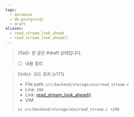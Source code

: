 ```yaml
---
tags:
  - database
  - db-postgresql
  - draft
aliases:
  - read_stream_look_ahead
  - read_stream_look_ahead()
---
```

> [!fail]- 본 글은 #draft 상태입니다.
> - [ ] 내용 정리

> [!info]- 코드 위치 (v17.1)
> - File path: `src/backend/storage/aio/read_stream.c`
> - Line: `290`
> - Link: [read_stream_look_ahead()](https://github.com/postgres/postgres/blob/REL_17_1/src/backend/storage/aio/read_stream.c#L289-L365)
> - VIM
> ```
> vi src/backend/storage/aio/read_stream.c +290
> ```